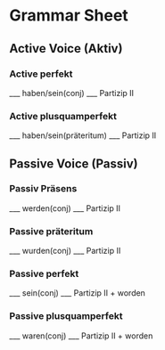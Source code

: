 # Grammar Sheet

## Active Voice (Aktiv)

### Active perfekt
___ haben/sein(conj) ___ Partizip II

### Active plusquamperfekt
___ haben/sein(präteritum) ___ Partizip II

## Passive Voice (Passiv)

### Passiv Präsens

___ werden(conj) ___ Partizip II

### Passive präteritum

___ wurden(conj) ___ Partizip II

### Passive perfekt
___ sein(conj) ___ Partizip II + worden

### Passive plusquamperfekt
___ waren(conj) ___ Partizip II + worden

